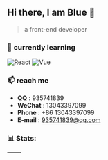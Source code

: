 ## Hi there, I am Blue 👋

> a front-end developer



### 🌱 **currently learning**

![React](https://img.shields.io/badge/react-%23087ea4.svg?style=for-the-badge&logo=react&logoColor=%2361DAFB&color=%23000000) ![Vue](https://img.shields.io/badge/vuejs-%2335495e.svg?style=for-the-badge&logo=vuedotjs&logoColor=%234FC08D)



### 📫 reach me

- **QQ** : 935741839
- **WeChat** : 13043397099
- **Phone** : +86 13043397099
- **E-mail** : 935741839@qq.com



### 📊 Stats:

| <img align="center" src="https://github-readme-stats.vercel.app/api?username=kirokiller&show_icons=true&theme=buefy&hide_border=true" alt="" /> | <img align="center" src="https://github-readme-stats.vercel.app/api/top-langs/?username=kirokiller&layout=compact&theme=buefy&hide_border=true" alt="" /> |
| ----------------------------------------------------------------------------------------------------------------------------------------------- | --------------------------------------------------------------------------------------------------------------------------------------------------------- |
